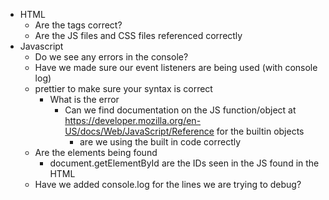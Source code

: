 * HTML
  * Are the tags correct?
  * Are the JS files and CSS files referenced correctly
* Javascript
  * Do we see any errors in the console?
  * Have we made sure our event listeners are being used (with console log)
  * prettier to make sure your syntax is correct
    * What is the error
      * Can we find documentation on the JS function/object at https://developer.mozilla.org/en-US/docs/Web/JavaScript/Reference for the builtin objects
        * are we using the built in code correctly
  * Are the elements being found
    * document.getElementById are the IDs seen in the JS found in the HTML
  * Have we added console.log for the lines we are trying to debug?


